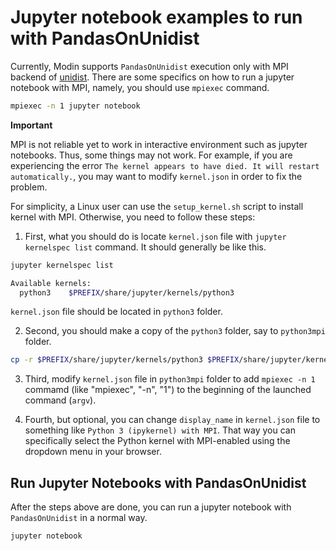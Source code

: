 # Jupyter notebook examples to run with PandasOnUnidist

Currently, Modin supports `PandasOnUnidist` execution only with MPI backend of [unidist](https://github.com/modin-project/unidist).
There are some specifics on how to run a jupyter notebook with MPI, namely, you should use `mpiexec` command.

```bash
mpiexec -n 1 jupyter notebook
```

**Important**

MPI is not reliable yet to work in interactive environment such as jupyter notebooks. Thus, some things may not work.
For example, if you are experiencing the error `The kernel appears to have died. It will restart automatically.`,
you may want to modify `kernel.json` in order to fix the problem.

For simplicity, a Linux user can use the `setup_kernel.sh` script to install kernel with MPI. Otherwise, you need to follow these steps:

1. First, what you should do is locate `kernel.json` file with `jupyter kernelspec list` command. It should generally be like this.

```bash
jupyter kernelspec list

Available kernels:
  python3    $PREFIX/share/jupyter/kernels/python3
```

`kernel.json` file should be located in `python3` folder.

2. Second, you should make a copy of the `python3` folder, say to `python3mpi` folder.

```bash
cp -r $PREFIX/share/jupyter/kernels/python3 $PREFIX/share/jupyter/kernels/python3mpi
```

3. Third, modify `kernel.json` file in `python3mpi` folder to add `mpiexec -n 1` commamd
(like "mpiexec", "-n", "1") to the beginning of the launched command (`argv`).

4. Fourth, but optional, you can change `display_name` in `kernel.json` file to something like `Python 3 (ipykernel) with MPI`.
That way you can specifically select the Python kernel with MPI-enabled using the dropdown menu in your browser.

## Run Jupyter Notebooks with PandasOnUnidist

After the steps above are done, you can run a jupyter notebook with `PandasOnUnidist` in a normal way.

```bash
jupyter notebook
```
